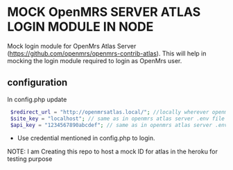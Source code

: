 MOCK OpenMRS SERVER ATLAS LOGIN MODULE IN NODE
==============================================

Mock login module for OpenMrs Atlas Server (https://github.com/openmrs/openmrs-contrib-atlas).
This will help in mocking the login module required to login as OpenMrs user.

## configuration

In config.php update

```php
 $redirect_url = "http://openmrsatlas.local/"; //locally wherever openmrs atlas module is hosted
 $site_key = "localhost"; // same as in openmrs atlas server .env file settings
 $api_key = "1234567890abcdef"; // same as in openmrs atlas server .env file settings
```

- Use credential mentioned in config.php to login.


NOTE: I am Creating this repo to host a mock ID  for atlas in the heroku for testing purpose
